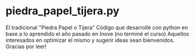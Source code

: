 # piedra_papel_tijera.py
El tradicional "Piedra Papel o Tijera"
Código que desarrollé con python en base a lo aprendido el año pasado en Inove (no terminé el curso)
Aquellos interesados en optimizar el mismo y sugerir ideas sean bienvenidos.
Gracias por leer!
